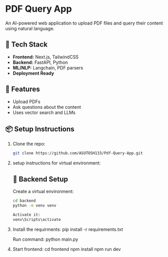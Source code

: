 # PDF Query App

An AI-powered web application to upload PDF files and query their content using natural language.

## 🔧 Tech Stack

- **Frontend:** Next.js, TailwindCSS
- **Backend:** FastAPI, Python
- **ML/NLP:** Langchain, PDF parsers
- **Deployment Ready**

## 🚀 Features

- Upload PDFs
- Ask questions about the content
- Uses vector search and LLMs

## 📦 Setup Instructions

1. Clone the repo:
   ```bash
   git clone https://github.com/ASUTOSH133/Pdf-Query-App.git

2. setup instructions for  virtual environment:
    ## 🔧 Backend Setup

    Create a virtual environment:

    ```bash 
    cd backend
    python -m venv venv

    Activate it:
    venv\Scripts\activate

3. Install the requirments:
    pip install -r requirements.txt

   Run command:
    python main.py



3. Start frontend:
    cd frontend
    npm install
    npm run dev
